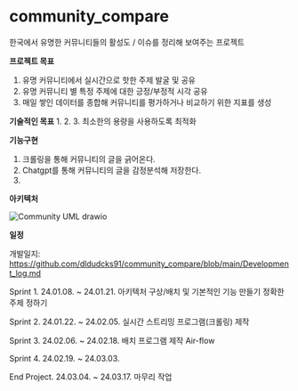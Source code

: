 # community_compare

한국에서 유명한 커뮤니티들의 활성도 / 이슈를 정리해 보여주는 프로젝트

**프로젝트 목표**
1. 유명 커뮤니티에서 실시간으로 핫한 주제 발굴 및 공유
2. 유명 커뮤니티 별 특정 주제에 대한 긍정/부정적 시각 공유
3. 매일 쌓인 데이터를 종합해 커뮤니티를 평가하거나 비교하기 위한 지표를 생성

**기술적인 목표**
1. 
2. 
3. 최소한의 용량을 사용하도록 최적화


**기능구현**
1. 크롤링을 통해 커뮤니티의 글을 긁어온다.
2. Chatgpt를 통해 커뮤니티의 글을 감정분석해 저장한다.
3. 


**아키텍처**

![Community UML drawio](https://github.com/dldudcks91/community_compare/assets/54015080/6e2cf663-20c8-4268-9652-d7bd11921197)


**일정**

개발일지: https://github.com/dldudcks91/community_compare/blob/main/Development_log.md

Sprint 1. 24.01.08. ~ 24.01.21.
  아키텍처 구상/배치 및 기본적인 기능 만들기
  정확한 주제 정하기
  
Sprint 2. 24.01.22. ~ 24.02.05.
  실시간 스트리밍 프로그램(크롤링) 제작
    
Sprint 3. 24.02.06. ~ 24.02.18.
  배치 프로그램 제작
    Air-flow
    
Sprint 4. 24.02.19. ~ 24.03.03.

  
End Project. 24.03.04. ~ 24.03.17.
  마무리 작업
